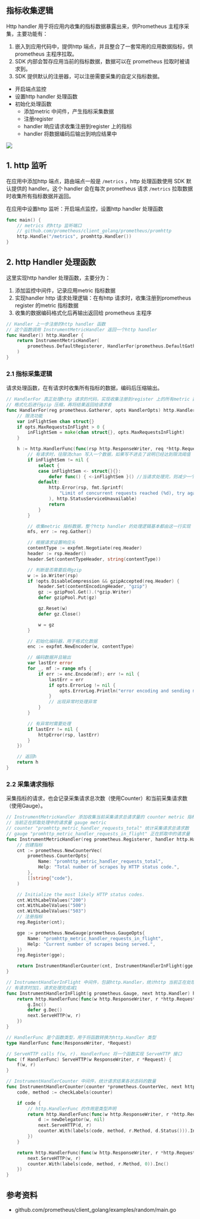 <!-- ---
title: prometheus http handler
date: 2019-04-22 21:23:56
category: src, prometheus, client
--- -->

## 指标收集逻辑

Http handler 用于将应用内收集的指标数据暴露出来，供Prometheus 主程序采集，主要功能有：

1. 嵌入到应用代码中，提供http 端点，并且整合了一套常用的应用数据指标，供prometheus 主程序拉取。
2. SDK 内部会暂存应用当前的指标数据，数据可以在 prometheus 拉取时被请求到。
3. SDK 提供默认的注册器，可以注册需要采集的自定义指标数据。

- 开启端点监控
- 设置http handler 处理函数
- 初始化处理函数
  - 添加metric 中间件，产生指标采集数据
  - 注册register
  - handler 响应请求收集注册到register 上的指标
  - handler 将数据编码后输出到响应结果中

![](images/20200212100046.png)

## 1. http 监听

在应用中添加http 端点，路由端点一般是 `/metrics` ，http 处理函数使用 SDK 默认提供的 handler。这个 handler 会在每次 prometheus 请求 `/metrics` 拉取数据时收集所有指标数据并返回。

在应用中设置http 监听：开启端点监控，设置http handler 处理函数

```go
func main() {
	// metrics 的http 监听端口
	// github.com/prometheus/client_golang/prometheus/promhttp
	http.Handle("/metrics", promhttp.Handler())
}
```

## 2. http Handler 处理函数

这里实现http handler 处理函数，主要分为：

1. 添加监控中间件，记录应用metric 指标数据
2. 实现handler http 请求处理逻辑：在有http 请求时，收集注册到prometheus register 的metric 指标数据
3. 收集的数据编码格式化后再输出返回给 prometheus 主程序

```go
// Handler 上一步注册的http handler 函数
// 这个函数调用 InstrumentMetricHandler 返回一个http handler
func Handler() http.Handler {
	return InstrumentMetricHandler(
		prometheus.DefaultRegisterer, HandlerFor(prometheus.DefaultGatherer, HandlerOpts{}),
	)
}
```

### 2.1 指标采集逻辑

请求处理函数，在有请求时收集所有指标的数据，编码后压缩输出。

```go
// HandlerFor 真正处理http 请求的代码，实现收集注册到register 上的所有metric 数据
// 格式化后进行gzip 压缩，再将结果返回给请求者
func HandlerFor(reg prometheus.Gatherer, opts HandlerOpts) http.Handler {
    // 限流功能
	var inFlightSem chan struct{}
	if opts.MaxRequestsInFlight > 0 {
		inFlightSem = make(chan struct{}, opts.MaxRequestsInFlight)
	}

	h := http.HandlerFunc(func(rsp http.ResponseWriter, req *http.Request) {
        // 有请求时，往限流chan 写入一个数据，如果写不进去了说明已经达到限流阈值
		if inFlightSem != nil {
			select {
			case inFlightSem <- struct{}{}:
				defer func() { <-inFlightSem }() //当请求处理完，则减少一个chan 
			default:
				http.Error(rsp, fmt.Sprintf(
					"Limit of concurrent requests reached (%d), try again later.", opts.MaxRequestsInFlight,
				), http.StatusServiceUnavailable)
				return
			}
        }

        // 收集metric 指标数据，整个http handler 的处理逻辑基本都由这一行实现
		mfs, err := reg.Gather()

        // 根据请求设置响应头
		contentType := expfmt.Negotiate(req.Header)
		header := rsp.Header()
		header.Set(contentTypeHeader, string(contentType))

        // 判断是否需要启用gzip
		w := io.Writer(rsp)
		if !opts.DisableCompression && gzipAccepted(req.Header) {
			header.Set(contentEncodingHeader, "gzip")
			gz := gzipPool.Get().(*gzip.Writer)
			defer gzipPool.Put(gz)

			gz.Reset(w)
			defer gz.Close()

			w = gz
		}

        // 初始化编码器，用于格式化数据
		enc := expfmt.NewEncoder(w, contentType)

        // 编码数据并且输出
		var lastErr error
		for _, mf := range mfs {
			if err := enc.Encode(mf); err != nil {
				lastErr = err
				if opts.ErrorLog != nil {
					opts.ErrorLog.Println("error encoding and sending metric family:", err)
                }
                // 出现异常时处理异常
			}
		}

        // 有异常时需要处理
		if lastErr != nil {
			httpError(rsp, lastErr)
		}
	})

	// 返回h 
	return h
}
```

### 2.2 采集请求指标

采集指标的请求，也会记录采集请求总次数（使用Counter）和当前采集请求数（使用Gauge）。

```go
// InstrumentMetricHandler 添加收集当前采集请求总请求量的 counter metric 指标和
// 当前正在抓取处理中的请求量 gauge metric
// counter "promhttp_metric_handler_requests_total" 统计采集请求总请求数
// gauge "promhttp_metric_handler_requests_in_flight" 正在抓取中的请求量
func InstrumentMetricHandler(reg prometheus.Registerer, handler http.Handler) http.Handler {
	// 创建指标
	cnt := prometheus.NewCounterVec(
		prometheus.CounterOpts{
			Name: "promhttp_metric_handler_requests_total",
			Help: "Total number of scrapes by HTTP status code.",
		},
		[]string{"code"},
	)

	// Initialize the most likely HTTP status codes.
	cnt.WithLabelValues("200")
	cnt.WithLabelValues("500")
	cnt.WithLabelValues("503")
	// 注册指标
	reg.Register(cnt);

	gge := prometheus.NewGauge(prometheus.GaugeOpts{
		Name: "promhttp_metric_handler_requests_in_flight",
		Help: "Current number of scrapes being served.",
	})
	reg.Register(gge);

	return InstrumentHandlerCounter(cnt, InstrumentHandlerInFlight(gge, handler))
}

// InstrumentHandlerInFlight 中间件，包装http.Handler，统计http 当前正在处理的请求数
// 有请求时加1，请求处理完成减1
func InstrumentHandlerInFlight(g prometheus.Gauge, next http.Handler) http.Handler {
	return http.HandlerFunc(func(w http.ResponseWriter, r *http.Request) {
		g.Inc()
		defer g.Dec()
		next.ServeHTTP(w, r)
	})
}

// HandlerFunc 是个函数类型，用于将函数转换为http.Handler 类型
type HandlerFunc func(ResponseWriter, *Request)

// ServeHTTP calls f(w, r). HandlerFunc 将一个函数实现 ServeHTTP 接口
func (f HandlerFunc) ServeHTTP(w ResponseWriter, r *Request) {
	f(w, r)
}

// InstrumentHandlerCounter 中间件，统计请求结果各状态码的数量
func InstrumentHandlerCounter(counter *prometheus.CounterVec, next http.Handler) http.HandlerFunc {
	code, method := checkLabels(counter)

	if code {
        // http.HandlerFunc 的作用是类型声明
		return http.HandlerFunc(func(w http.ResponseWriter, r *http.Request) {
			d := newDelegator(w, nil)
			next.ServeHTTP(d, r)
			counter.With(labels(code, method, r.Method, d.Status())).Inc()
		})
	}

	return http.HandlerFunc(func(w http.ResponseWriter, r *http.Request) {
		next.ServeHTTP(w, r)
		counter.With(labels(code, method, r.Method, 0)).Inc()
	})
}
```

## 参考资料

- github.com/prometheus/client_golang/examples/random/main.go

